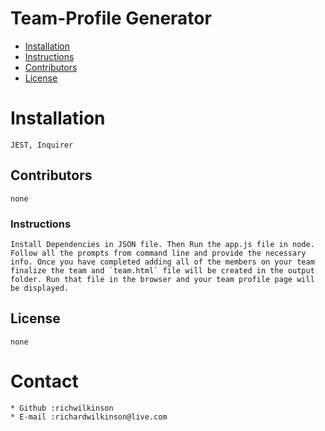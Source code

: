# Team-Profile Generator
* [Installation](#dependency)
* [Instructions](#usage)
* [Contributors](#contributors)
* [License](#license)
# Installation
    JEST, Inquirer
## Contributors
    none
### Instructions
    Install Dependencies in JSON file. Then Run the app.js file in node. Follow all the prompts from command line and provide the necessary info. Once you have completed adding all of the members on your team finalize the team and `team.html` file will be created in the output folder. Run that file in the browser and your team profile page will be displayed.
## License
    none
    
# Contact
    * Github :richwilkinson
    * E-mail :richardwilkinson@live.com